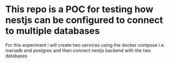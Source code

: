 # This repo is a POC for testing how nestjs can be configured to connect to multiple databases

For this experiment i will create two services using the docker compose i.e. mariadb and postgres and then connect nestjs backend with the two databases